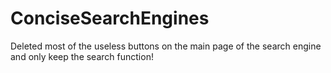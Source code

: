 # ConciseSearchEngines
Deleted most of the useless buttons on the main page of the search engine and only keep the search function!
